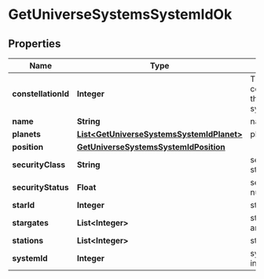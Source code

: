 
# GetUniverseSystemsSystemIdOk

## Properties
Name | Type | Description | Notes
------------ | ------------- | ------------- | -------------
**constellationId** | **Integer** | The constellation this solar system is in | 
**name** | **String** | name string | 
**planets** | [**List&lt;GetUniverseSystemsSystemIdPlanet&gt;**](GetUniverseSystemsSystemIdPlanet.md) | planets array |  [optional]
**position** | [**GetUniverseSystemsSystemIdPosition**](GetUniverseSystemsSystemIdPosition.md) |  |  [optional]
**securityClass** | **String** | security_class string |  [optional]
**securityStatus** | **Float** | security_status number | 
**starId** | **Integer** | star_id integer |  [optional]
**stargates** | **List&lt;Integer&gt;** | stargates array |  [optional]
**stations** | **List&lt;Integer&gt;** | stations array |  [optional]
**systemId** | **Integer** | system_id integer | 



